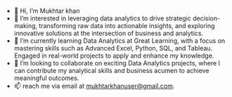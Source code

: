 - 👋 Hi, I’m Mukhtar khan
- 👀 I’m interested in leveraging data analytics to drive strategic decision-making, transforming raw data into actionable insights, and exploring innovative solutions at the intersection of business and analytics.
- 🌱 I’m currently learning Data Analytics at Great Learning, with a focus on mastering skills such as Advanced Excel, Python, SQL, and Tableau. Engaged in real-world projects to apply and enhance my knowledge.
- 💞️ I’m looking to collaborate on exciting Data Analytics projects, where I can contribute my analytical skills and business acumen to achieve meaningful outcomes.
- 📫 reach me via email at mukhtarkhanuser@gmail.com.

<!---
mukhtar1997/mukhtar1997 is a ✨ special ✨ repository because its `README.md` (this file) appears on your GitHub profile.
You can click the Preview link to take a look at your changes.
--->
